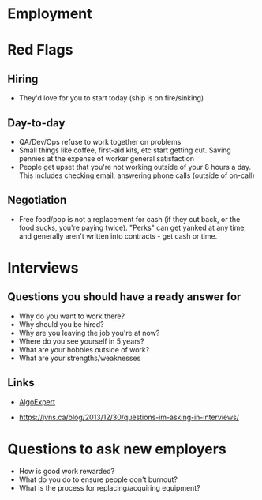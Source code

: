 # Employment


# Red Flags


## Hiring

-   They'd love for you to start today (ship is on fire/sinking)


## Day-to-day

-   QA/Dev/Ops refuse to work together on problems
-   Small things like coffee, first-aid kits, etc start getting cut. Saving pennies at the expense of worker general satisfaction
-   People get upset that you're not working outside of your 8 hours a day. This includes checking email, answering phone calls (outside of on-call)


## Negotiation

-   Free food/pop is not a replacement for cash (if they cut back, or the food sucks, you're paying twice). "Perks" can get yanked at any time, and generally aren't written into contracts - get cash or time.


# Interviews


## Questions you should have a ready answer for

-   Why do you want to work there?
-   Why should you be hired?
-   Why are you leaving the job you're at now?
-   Where do you see yourself in 5 years?
-   What are your hobbies outside of work?
-   What are your strengths/weaknesses


## Links

-   [AlgoExpert](https://www.algoexpert.io)

-   <https://jvns.ca/blog/2013/12/30/questions-im-asking-in-interviews/>


# Questions to ask new employers

-   How is good work rewarded?
-   What do you do to ensure people don't burnout?
-   What is the process for replacing/acquiring equipment?